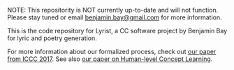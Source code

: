 <!---
Lyrist 
Copyright (c) 2017 Benjamin Elvon Bay. All rights reserved.

 ██████        ████████  ████████  ████████████████    ██████████  ██████████████  ██████████████ 
 ██~~██        ██~~~~██  ██~~~~██  ██~~~~~~~~~~~~██    ██~~~~~~██  ██~~~~~~~~~~██  ██~~~~~~~~~~██ 
 ██~~██        ████~~██  ██~~████  ██~~████████~~██    ████~~████  ██~~██████████  ██████~~██████ 
 ██~~██          ██~~~~██~~~~██    ██~~██    ██~~██      ██~~██    ██~~██              ██~~██     
 ██~~██          ████~~~~~~████    ██~~████████~~██      ██~~██    ██~~██████████      ██~~██     
 ██~~██            ████~~████      ██~~~~~~~~~~~~██      ██~~██    ██~~~~~~~~~~██      ██~~██     
 ██~~██              ██~~██        ██~~██████~~████      ██~~██    ██████████~~██      ██~~██     
 ██~~██              ██~~██        ██~~██  ██~~██        ██~~██            ██~~██      ██~~██     
 ██~~██████████      ██~~██        ██~~██  ██~~██████  ████~~████  ██████████~~██      ██~~██     
 ██~~~~~~~~~~██      ██~~██        ██~~██  ██~~~~~~██  ██~~~~~~██  ██~~~~~~~~~~██      ██~~██     
 ██████████████      ██████        ██████  ██████████  ██████████  ██████████████      ██████     
--->

NOTE: This repositority is NOT currently up-to-date and will not function. Please stay tuned or email benjamin.bay@gmail.com for more information.


This is the code repository for Lyrist, a CC software project by Benjamin Bay for lyric and poetry generation.

For more information about our formalized process, check out [our paper from ICCC 2017](http://computationalcreativity.net/iccc2017/ICCC_17_accepted_submissions/ICCC-17_paper_59.pdf). See also [our paper on Human-level Concept Learning](http://computationalcreativity.net/iccc2017/ICCC_17_accepted_submissions/ICCC-17_paper_4.pdf).
